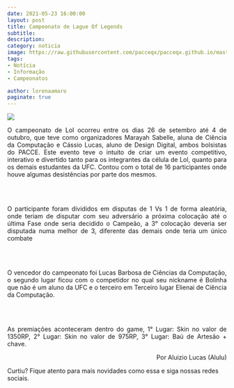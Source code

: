 ```yaml
---
date: 2021-05-23 16:00:00
layout: post
title: Campeonato de Lague Of Legends
subtitle: 
description: 
category: noticia
image: https://raw.githubusercontent.com/pacceqx/pacceqx.github.io/master/assets/pic/capas/lol.png
tags:
- Notícia
- Informação
- Campeonatos

author: lorenaamaro
paginate: true
---
```


![](https://www.oficinadanet.com.br/imagens/post/29025/capa-lol-e-o-game-mais-assistido-da-twitch-de-2019_1400x875_5df95c7508bfd.jpg)
<p style="text-align: justify;">
O campeonato de Lol ocorreu entre os dias 26 de setembro até 4 de outubro, que teve como organizadores Marayah Sabelle, aluna de Ciência da Computação e Cássio Lucas, aluno de Design Digital, ambos bolsistas do PACCE. Este evento teve o intuito de criar um evento competitivo, interativo e divertido tanto para os integrantes da célula de Lol, quanto para os demais estudantes da UFC. Contou com o total de 16 participantes onde houve algumas desistências por parte dos mesmos.
</p>
<br><br>
<p style="text-align: justify;">
O participante foram divididos em disputas de 1 Vs 1 de forma aleatória, onde teriam de disputar com seu adversário a próxima colocação até o última Fase onde seria decidido o Campeão, a 3° colocação deveria ser disputada numa melhor de 3, diferente das demais onde teria um único combate
</p>
<br><br>
<p style="text-align: justify;">
O vencedor do campeonato foi Lucas Barbosa de Ciências da Computação, o segundo lugar ficou com o competidor no qual seu nickname é Bolinha que não é um aluno da UFC e o terceiro em Terceiro lugar Elienai de Ciência da Computação.
</p>
<br><br>
<p style="text-align: justify;">
As premiações aconteceram dentro do game, 1° Lugar: Skin no valor de 1350RP, 2° Lugar: Skin no valor de 975RP, 3° Lugar: Baú de Artesão + chave.
</p>
<p style="text-align: right;">
Por Aluizio Lucas (Alulu)
</p>

Curtiu? Fique atento para mais novidades como essa e siga nossas redes sociais.